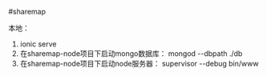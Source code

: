 #sharemap

本地：
1. ionic serve
2. 在sharemap-node项目下启动mongo数据库： mongod --dbpath ./db
3. 在sharemap-node项目下启动node服务器： supervisor --debug bin/www